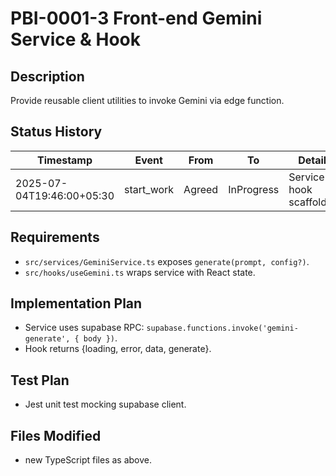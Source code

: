 # PBI-0001-3 Front-end Gemini Service & Hook

## Description
Provide reusable client utilities to invoke Gemini via edge function.

## Status History
| Timestamp | Event | From | To | Details | User |
|-----------|-------|------|----|---------|------|
| 2025-07-04T19:46:00+05:30 | start_work | Agreed | InProgress | Service + hook scaffolding | AI_Agent |

## Requirements
- `src/services/GeminiService.ts` exposes `generate(prompt, config?)`.
- `src/hooks/useGemini.ts` wraps service with React state.

## Implementation Plan
- Service uses supabase RPC: `supabase.functions.invoke('gemini-generate', { body })`.
- Hook returns {loading, error, data, generate}.

## Test Plan
- Jest unit test mocking supabase client.

## Files Modified
- new TypeScript files as above.
